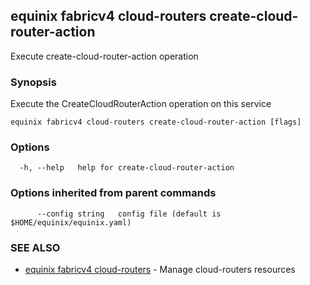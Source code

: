 ## equinix fabricv4 cloud-routers create-cloud-router-action

Execute create-cloud-router-action operation

### Synopsis

Execute the CreateCloudRouterAction operation on this service

```
equinix fabricv4 cloud-routers create-cloud-router-action [flags]
```

### Options

```
  -h, --help   help for create-cloud-router-action
```

### Options inherited from parent commands

```
      --config string   config file (default is $HOME/equinix/equinix.yaml)
```

### SEE ALSO

* [equinix fabricv4 cloud-routers](equinix_fabricv4_cloud-routers.md)	 - Manage cloud-routers resources

